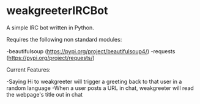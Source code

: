# weakgreeterIRCBot

A simple IRC bot written in Python.

Requires the following non standard modules:

-beautifulsoup (https://pypi.org/project/beautifulsoup4/) 
-requests (https://pypi.org/project/requests/)

Current Features:

-Saying Hi to weakgreeter will trigger a greeting back to that user in a random language
-When a user posts a URL in chat, weakgreeter will read the webpage's title out in chat

